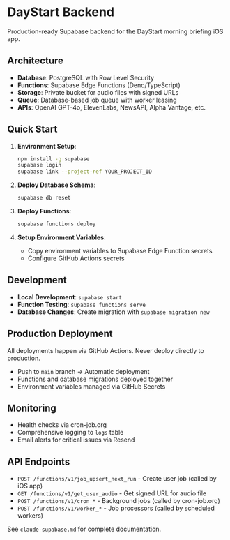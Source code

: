 # DayStart Backend

Production-ready Supabase backend for the DayStart morning briefing iOS app.

## Architecture

- **Database**: PostgreSQL with Row Level Security
- **Functions**: Supabase Edge Functions (Deno/TypeScript)
- **Storage**: Private bucket for audio files with signed URLs
- **Queue**: Database-based job queue with worker leasing
- **APIs**: OpenAI GPT-4o, ElevenLabs, NewsAPI, Alpha Vantage, etc.

## Quick Start

1. **Environment Setup**:
   ```bash
   npm install -g supabase
   supabase login
   supabase link --project-ref YOUR_PROJECT_ID
   ```

2. **Deploy Database Schema**:
   ```bash
   supabase db reset
   ```

3. **Deploy Functions**:
   ```bash
   supabase functions deploy
   ```

4. **Setup Environment Variables**:
   - Copy environment variables to Supabase Edge Function secrets
   - Configure GitHub Actions secrets

## Development

- **Local Development**: `supabase start`
- **Function Testing**: `supabase functions serve`
- **Database Changes**: Create migration with `supabase migration new`

## Production Deployment

All deployments happen via GitHub Actions. Never deploy directly to production.

- Push to `main` branch → Automatic deployment
- Functions and database migrations deployed together
- Environment variables managed via GitHub Secrets

## Monitoring

- Health checks via cron-job.org
- Comprehensive logging to `logs` table
- Email alerts for critical issues via Resend

## API Endpoints

- `POST /functions/v1/job_upsert_next_run` - Create user job (called by iOS app)
- `GET /functions/v1/get_user_audio` - Get signed URL for audio file
- `POST /functions/v1/cron_*` - Background jobs (called by cron-job.org)
- `POST /functions/v1/worker_*` - Job processors (called by scheduled workers)

See `claude-supabase.md` for complete documentation.